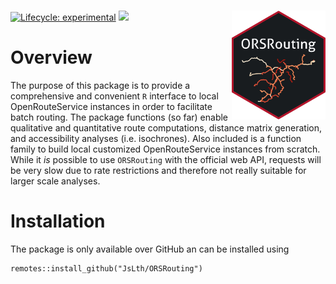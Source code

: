 # <img src="inst/figures/orsr_sticker.png" width = "150" align="right" />

<!-- badges: start -->

[![Lifecycle: experimental](https://img.shields.io/badge/lifecycle-maturing-blue.svg)](https://lifecycle.r-lib.org/articles/stages.html#maturing)
[![](https://www.r-pkg.org/badges/version/ORSRouting)](https://cran.r-project.org/package=ORSRouting)
<!-- badges: end -->

# Overview

The purpose of this package is to provide a comprehensive and convenient `R` interface to local OpenRouteService instances in order to facilitate batch routing. The package functions (so far) enable qualitative and quantitative route computations, distance matrix generation, and accessibility analyses (i.e. isochrones). Also included is a function family to build local customized OpenRouteService instances from scratch. While it *is* possible to use `ORSRouting` with the official web API, requests will be very slow due to rate restrictions and therefore not really suitable for larger scale analyses.

# Installation

The package is only available over GitHub an can be installed using

```
remotes::install_github("JsLth/ORSRouting")
```
